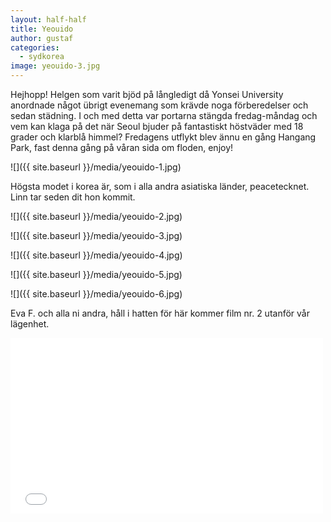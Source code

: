 ```yaml
---
layout: half-half
title: Yeouido
author: gustaf
categories:
  - sydkorea
image: yeouido-3.jpg
---
```


Hejhopp! Helgen som varit bjöd på långledigt då Yonsei University anordnade något übrigt evenemang som krävde noga förberedelser och sedan städning. I och med detta var portarna stängda fredag-måndag och vem kan klaga på det när Seoul bjuder på fantastiskt höstväder med 18 grader och klarblå himmel? Fredagens utflykt blev ännu en gång Hangang Park, fast denna gång på våran sida om floden, enjoy!

![]({{ site.baseurl }}/media/yeouido-1.jpg)

Högsta modet i korea är, som i alla andra asiatiska länder, peacetecknet. Linn tar seden dit hon kommit.

![]({{ site.baseurl }}/media/yeouido-2.jpg)

![]({{ site.baseurl }}/media/yeouido-3.jpg)

![]({{ site.baseurl }}/media/yeouido-4.jpg)

![]({{ site.baseurl }}/media/yeouido-5.jpg)

![]({{ site.baseurl }}/media/yeouido-6.jpg)

Eva F. och alla ni andra, håll i hatten för här kommer film nr. 2 utanför vår lägenhet.

<iframe src="//player.vimeo.com/video/29962444?title=0&amp;byline=0&amp;portrait=0&amp;color=000000" width="500" height="281" frameborder="0"> </iframe>